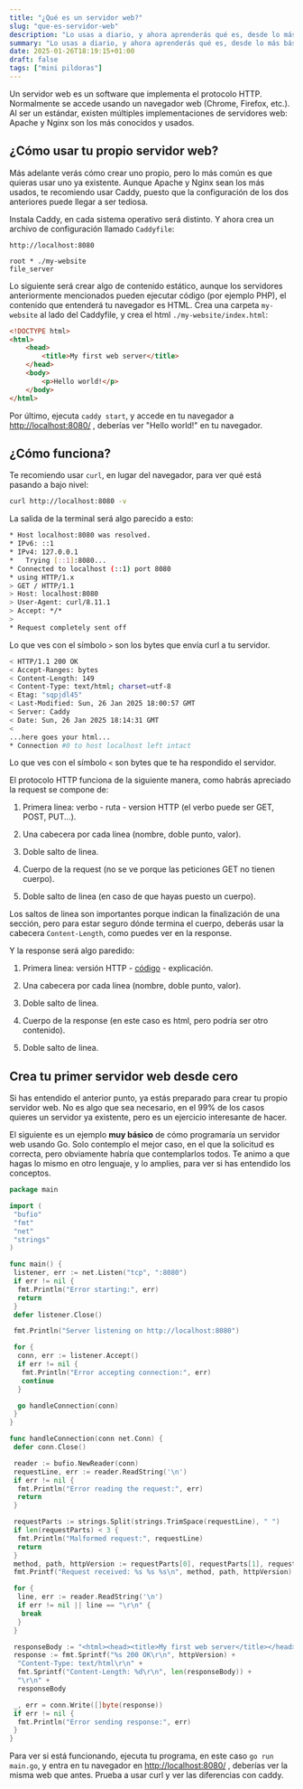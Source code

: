 ```yaml
---
title: "¿Qué es un servidor web?"
slug: "que-es-servidor-web"
description: "Lo usas a diario, y ahora aprenderás qué es, desde lo más básico."
summary: "Lo usas a diario, y ahora aprenderás qué es, desde lo más básico."
date: 2025-01-26T18:19:15+01:00
draft: false
tags: ["mini pildoras"]
---
```


Un servidor web es un software que implementa el protocolo HTTP. Normalmente se accede usando un navegador web (Chrome, Firefox, etc.). Al ser un estándar, existen múltiples implementaciones de servidores web: Apache y Nginx son los más conocidos y usados.

## ¿Cómo usar tu propio servidor web?

Más adelante verás cómo crear uno propio, pero lo más común es que quieras usar uno ya existente. Aunque Apache y Nginx sean los más usados, te recomiendo usar Caddy, puesto que la configuración de los dos anteriores puede llegar a ser tediosa.

Instala Caddy, en cada sistema operativo será distinto. Y ahora crea un archivo de configuración llamado `Caddyfile`:

```caddyfile
http://localhost:8080

root * ./my-website
file_server
```

Lo siguiente será crear algo de contenido estático, aunque los servidores anteriormente mencionados pueden ejecutar código (por ejemplo PHP), el contenido que entenderá tu navegador es HTML. Crea una carpeta `my-website` al lado del Caddyfile, y crea el html `./my-website/index.html`:

```html
<!DOCTYPE html>
<html>
    <head>
        <title>My first web server</title>
    </head>
    <body>
        <p>Hello world!</p>
    </body>
</html>

```

Por último, ejecuta `caddy start`, y accede en tu navegador a <http://localhost:8080/> , deberías ver "Hello world!" en tu navegador.

## ¿Cómo funciona?

Te recomiendo usar `curl`, en lugar del navegador, para ver qué está pasando a bajo nivel:

```bash
curl http://localhost:8080 -v
```

La salida de la terminal será algo parecido a esto:

```bash
* Host localhost:8080 was resolved.
* IPv6: ::1
* IPv4: 127.0.0.1
*   Trying [::1]:8080...
* Connected to localhost (::1) port 8080
* using HTTP/1.x
> GET / HTTP/1.1
> Host: localhost:8080
> User-Agent: curl/8.11.1
> Accept: */*
> 
* Request completely sent off
```

Lo que ves con el símbolo `>`  son los bytes que envía curl a tu servidor.

```bash
< HTTP/1.1 200 OK
< Accept-Ranges: bytes
< Content-Length: 149
< Content-Type: text/html; charset=utf-8
< Etag: "sqpjdl45"
< Last-Modified: Sun, 26 Jan 2025 18:00:57 GMT
< Server: Caddy
< Date: Sun, 26 Jan 2025 18:14:31 GMT
< 
...here goes your html...
* Connection #0 to host localhost left intact
```

Lo que ves con el símbolo `<` son bytes que te ha respondido el servidor.

El protocolo HTTP funciona de la siguiente manera, como habrás apreciado la request se compone de:

1. Primera linea: verbo - ruta - version HTTP (el verbo puede ser GET, POST, PUT...).

2. Una cabecera por cada linea (nombre, doble punto, valor).

3. Doble salto de linea.

4. Cuerpo de la request (no se ve porque las peticiones GET no tienen cuerpo).

5. Doble salto de linea (en caso de que hayas puesto un cuerpo).

Los saltos de linea son importantes porque indican la finalización de una sección, pero para estar seguro dónde termina el cuerpo, deberás usar la cabecera `Content-Length`, como puedes ver en la response.

Y la response será algo paredido:

1. Primera linea: versión HTTP - [código](https://http.cat/) - explicación.

2. Una cabecera por cada linea (nombre, doble punto, valor).

3. Doble salto de linea.

4. Cuerpo de la response (en este caso es html, pero podría ser otro contenido).

5. Doble salto de linea.

## Crea tu primer servidor web desde cero

Si has entendido el anterior punto, ya estás preparado para crear tu propio servidor web. No es algo que sea necesario, en el 99% de los casos quieres un servidor ya existente, pero es un ejercicio interesante de hacer.

El siguiente es un ejemplo **muy básico** de cómo programaría un servidor web usando Go. Solo contemplo el mejor caso, en el que la solicitud es correcta, pero obviamente habría que contemplarlos todos. Te animo a que hagas lo mismo en otro lenguaje, y lo amplies, para ver si has entendido los conceptos.

```go
package main

import (
 "bufio"
 "fmt"
 "net"
 "strings"
)

func main() {
 listener, err := net.Listen("tcp", ":8080")
 if err != nil {
  fmt.Println("Error starting:", err)
  return
 }
 defer listener.Close()

 fmt.Println("Server listening on http://localhost:8080")

 for {
  conn, err := listener.Accept()
  if err != nil {
   fmt.Println("Error accepting connection:", err)
   continue
  }

  go handleConnection(conn)
 }
}

func handleConnection(conn net.Conn) {
 defer conn.Close()

 reader := bufio.NewReader(conn)
 requestLine, err := reader.ReadString('\n')
 if err != nil {
  fmt.Println("Error reading the request:", err)
  return
 }

 requestParts := strings.Split(strings.TrimSpace(requestLine), " ")
 if len(requestParts) < 3 {
  fmt.Println("Malformed request:", requestLine)
  return
 }
 method, path, httpVersion := requestParts[0], requestParts[1], requestParts[2]
 fmt.Printf("Request received: %s %s %s\n", method, path, httpVersion)

 for {
  line, err := reader.ReadString('\n')
  if err != nil || line == "\r\n" {
   break
  }
 }

 responseBody := "<html><head><title>My first web server</title></head><body><p>Hello world!</p></body></html>"
 response := fmt.Sprintf("%s 200 OK\r\n", httpVersion) +
  "Content-Type: text/html\r\n" +
  fmt.Sprintf("Content-Length: %d\r\n", len(responseBody)) +
  "\r\n" +
  responseBody

 _, err = conn.Write([]byte(response))
 if err != nil {
  fmt.Println("Error sending response:", err)
 }
}
```

Para ver si está funcionando, ejecuta tu programa, en este caso `go run main.go`, y entra en tu navegador en <http://localhost:8080/> , deberías ver la misma web que antes. Prueba a usar curl y ver las diferencias con caddy.
